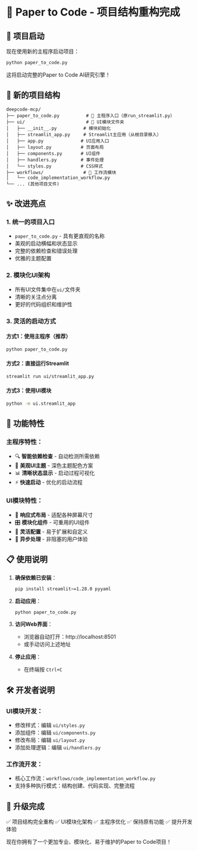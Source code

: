 # 🧬 Paper to Code - 项目结构重构完成

## 🚀 **项目启动**

现在使用新的主程序启动项目：

```bash
python paper_to_code.py
```

这将启动完整的Paper to Code AI研究引擎！

## 📁 **新的项目结构**

```
deepcode-mcp/
├── paper_to_code.py          # 🎯 主程序入口（原run_streamlit.py）
├── ui/                       # 🎨 UI模块文件夹
│   ├── __init__.py          # 模块初始化
│   ├── streamlit_app.py     # Streamlit主应用（从根目录移入）
│   ├── app.py              # UI应用入口
│   ├── layout.py           # 页面布局
│   ├── components.py       # UI组件
│   ├── handlers.py         # 事件处理
│   └── styles.py           # CSS样式
├── workflows/               # 🔄 工作流模块
│   └── code_implementation_workflow.py
└── ... (其他项目文件)
```

## ✨ **改进亮点**

### 1. **统一的项目入口**
- `paper_to_code.py` - 具有更直观的名称
- 美观的启动横幅和状态显示
- 完整的依赖检查和错误处理
- 优雅的主题配置

### 2. **模块化UI架构**
- 所有UI文件集中在`ui/`文件夹
- 清晰的关注点分离
- 更好的代码组织和维护性

### 3. **灵活的启动方式**

#### 方式1：使用主程序（推荐）
```bash
python paper_to_code.py
```

#### 方式2：直接运行Streamlit
```bash
streamlit run ui/streamlit_app.py
```

#### 方式3：使用UI模块
```bash
python -m ui.streamlit_app
```

## 🎯 **功能特性**

### 主程序特性：
- 🔍 **智能依赖检查** - 自动检测所需依赖
- 🎨 **美观UI主题** - 深色主题配色方案
- 📊 **清晰状态显示** - 启动过程可视化
- ⚡ **快速启动** - 优化的启动流程

### UI模块特性：
- 📱 **响应式布局** - 适配各种屏幕尺寸
- 🎛️ **模块化组件** - 可重用的UI组件
- 🔧 **灵活配置** - 易于扩展和自定义
- 🚀 **异步处理** - 非阻塞的用户体验

## 📋 **使用说明**

1. **确保依赖已安装**：
   ```bash
   pip install streamlit>=1.28.0 pyyaml
   ```

2. **启动应用**：
   ```bash
   python paper_to_code.py
   ```

3. **访问Web界面**：
   - 浏览器自动打开：http://localhost:8501
   - 或手动访问上述地址

4. **停止应用**：
   - 在终端按 `Ctrl+C`

## 🛠️ **开发者说明**

### UI模块开发：
- 修改样式：编辑 `ui/styles.py`
- 添加组件：编辑 `ui/components.py`
- 修改布局：编辑 `ui/layout.py`
- 添加处理逻辑：编辑 `ui/handlers.py`

### 工作流开发：
- 核心工作流：`workflows/code_implementation_workflow.py`
- 支持多种执行模式：结构创建、代码实现、完整流程

## 🎉 **升级完成**

✅ 项目结构完全重构
✅ UI模块化架构
✅ 主程序优化
✅ 保持原有功能
✅ 提升开发体验

现在你拥有了一个更加专业、模块化、易于维护的Paper to Code项目！ 